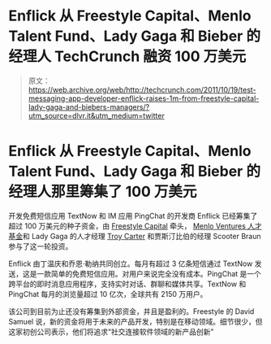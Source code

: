 # Enflick 从 Freestyle Capital、Menlo Talent Fund、Lady Gaga 和 Bieber 的经理人 TechCrunch 融资 100 万美元

> 原文：<https://web.archive.org/web/http://techcrunch.com/2011/10/19/test-messaging-app-developer-enflick-raises-1m-from-freestyle-capital-lady-gaga-and-biebers-managers/?utm_source=dlvr.it&utm_medium=twitter>

# Enflick 从 Freestyle Capital、Menlo Talent Fund、Lady Gaga 和 Bieber 的经理人那里筹集了 100 万美元

开发免费短信应用 TextNow 和 IM 应用 PingChat 的开发商 Enflick 已经筹集了超过 100 万美元的种子资金，由 [Freestyle Capital](https://web.archive.org/web/20230204193616/http://www.crunchbase.com/financial-organization/freestyle-capital) 牵头， [Menlo Ventures 人才基金](https://web.archive.org/web/20230204193616/https://techcrunch.com/2011/09/13/shervin-pishevar-announces-20-menlo-ventures-talent-fund/)和 Lady Gaga 的人才经理 [Troy Carter](https://web.archive.org/web/20230204193616/http://www.crunchbase.com/person/troy-carter) 和贾斯汀比伯的经理 Scooter Braun 参与了这一轮投资。

Enflick 由丁温庆和乔恩·勒纳共同创立。每月有超过 3 亿条短信通过 TextNow 发送，这是一款简单的免费短信应用。对用户来说完全没有成本。PingChat 是一个跨平台的即时消息应用程序，支持实时对话、群聊和媒体共享。TextNow 和 PingChat 每月的浏览量超过 10 亿次，全球共有 2150 万用户。

该公司到目前为止还没有筹集到外部资金，并且是盈利的。Freestyle 的 David Samuel 说，新的资金将用于未来的产品开发，特别是在移动领域。细节很少，但这家初创公司表示，他们将追求“社交连接软件领域的新产品创新”